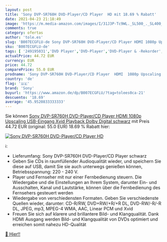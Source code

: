 ```yaml
---
layout: post
title: 'Sony DVP-SR760H DVD-Player/CD Player  HD mit 18.69 % Rabatt'
date: 2021-04-23 21:18:49
image: 'https://m.media-amazon.com/images/I/31J3P-Tc9WL._SL500_._SL400_.jpg'
comments: true
category: ofertas
author: 'tole.es'
slug: 'B007ECGFLU-de Sony DVP-SR760H DVD-Player/CD Player HDMI 1080p Upscaling...'
sku: 'B007ECGFLU-de'
tags: [ '249195031','DVD Player','DVD-Player','DVD-Player & -Rekorder','Elektronik & Foto','Fernseher & Heimkino','Produkte','TV&Audio','sony', ]
actualPrice: 44.72 EUR
currency: EUR
price: 44.72
comparePrice: 55.0 EUR
prodname: 'Sony DVP-SR760H DVD-Player/CD Player  HDMI  1080p Upscaling  USB-Eingang  Xvid Playback  Dolby Digital  schwarz'
country: 'de'
flag: '🇩🇪'
brand: 'Sony'
buyurl: 'https://www.amazon.de/dp/B007ECGFLU/?tag=tolees0ca-21'
descuento: '18.69'
average: '45.9520833333333'
---
```


Sie können [Sony DVP-SR760H DVD-Player/CD Player  HDMI  1080p Upscaling  USB-Eingang  Xvid Playback  Dolby Digital  schwarz](https://www.amazon.de/dp/B007ECGFLU/?tag=tolees0ca-21) mit Preis 44.72 EUR (original: 55.0 EUR) 18.69 % Rabatt hier:

[![Sony DVP-SR760H DVD-Player/CD Player  HD](https://m.media-amazon.com/images/I/31J3P-Tc9WL._SL500_._SL400_.jpg)](https://www.amazon.de/dp/B007ECGFLU/?tag=tolees0ca-21)

ℹ️:

- Lieferumfang: Sony DVP-SR760H DVD-Player/CD Player schwarz
- Geben Sie CDs in raumfüllender Audioqualität wieder, und speichern Sie diese auf USB, damit Sie sie auch unterwegs genießen können, Betriebsspannung: 220 - 240 V.
- Player und Fernseher mit nur einer Fernbedienung steuern. Die Wiedergabe und die Einstellungen an Ihrem System, darunter Ein- und Ausschalten, Kanal und Lautstärke, können über die Fernbedienung des Fernsehers gesteuert werden
- Wiedergabe von verschiedensten Formaten. Geben Sie verschiedenste Quellen wieder, darunter: CD-R/RW, DVD+RW/+R/+R DL, DVD-RW/-R/-R DL, JPEG, mp3, MPEG-4 WMA, AAC, Linear PCM und Xvid
- Freuen Sie sich auf klarere und brillantere Bild- und Klangqualität. Dank HDMI Ausgang werden Bild- und Klangqualität von DVDs optimiert und erreichen somit nahezu HD-Qualität

[🛒 Hier!!](https://www.amazon.de/dp/B007ECGFLU/?tag=tolees0ca-21)
